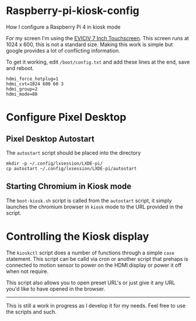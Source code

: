 # Raspberry-pi-kiosk-config

How I configure a Raspberry Pi 4 in kiosk mode

For my screen I'm using the [EVICIV 7 Inch Touchscreen](https://www.amazon.co.uk/gp/product/B07Q2LBWYK/ref=ppx_yo_dt_b_asin_title_o08_s00). This screen runs at 1024 x 600, this is not a standard size. Making this work is simple but google provides a lot of conflicting information.

To get it working, edit `/boot/config.txt` and add these lines at the end, save and reboot.

```
hdmi_force_hotplug=1
hdmi_cvt=1024 600 60 3
hdmi_group=2
hdmi_mode=88
```

# Configure Pixel Desktop

## Pixel Desktop Autostart

The `autostart` script should be placed into the directory

    mkdir -p ~/.config/lxsession/LXDE-pi/
    cp autostart ~/.config/lxsession/LXDE-pi/autostart

## Starting Chromium in Kiosk mode

The `boot-kiosk.sh` script is called from the `autostart` script, it simply launches the chromium browser in `kiosk` mode to the URL provided in the script.

# Controlling the Kiosk display

The `kioskctl` script does a number of functions through a simple `case` statement. This script can be calld via cron or another script that prehaps is connected to motion sensor to power on the HDMI display or power it off when not require.

This script also allows you to open preset URL's or just give it any URL you'd like to have opened in the browser.

----
This is still a work in progress as I develop it for my needs. Feel free to use the scripts and such. 